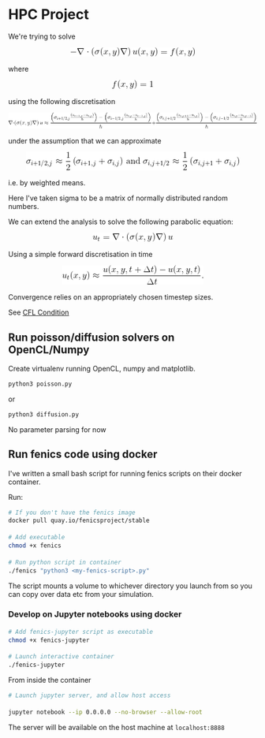 # HPC Project

We're trying to solve 

<p align="center">
    <img src="static/eq1.gif" alt="poisson-eq">
</p>

where 


<p align="center">
    <img src="static/eq2.gif" alt="rhs">
</p>

using the following discretisation

<p align="center">
    <img src="static/eq3.gif" alt="discretisation">
</p>

under the assumption that we can approximate

<p align="center">
    <img src="static/eq4.gif" alt="sigma">
</p>

i.e. by weighted means.

Here I've taken sigma to be a matrix of normally
distributed random numbers.


We can extend the analysis to solve the following parabolic equation:

<p align="center">
    <img src="static/parabolic.gif" alt="parabolic">
</p>

Using a simple forward discretisation in time

<p align="center">
    <img src="static/forward_time.gif" alt="time_disc">
</p>

Convergence relies on an appropriately chosen timestep sizes.

See [CFL Condition](https://en.wikipedia.org/wiki/Courant%E2%80%93Friedrichs%E2%80%93Lewy_condition)

## Run poisson/diffusion solvers on OpenCL/Numpy

Create virtualenv running OpenCL, numpy and matplotlib.

```bash
python3 poisson.py
```

or 

```bash
python3 diffusion.py
```

No parameter parsing for now

## Run fenics code using docker

I've written a small bash script for running fenics scripts on their
docker container.

Run:

```bash
# If you don't have the fenics image
docker pull quay.io/fenicsproject/stable

# Add executable
chmod +x fenics

# Run python script in container
./fenics "python3 <my-fenics-script>.py"
```

The script mounts a volume to whichever directory you launch from
so you can copy over data etc from your simulation.

### Develop on Jupyter notebooks using docker

```bash
# Add fenics-jupyter script as executable
chmod +x fenics-jupyter

# Launch interactive container
./fenics-jupyter
```

From inside the container

```bash
# Launch jupyter server, and allow host access

jupyter notebook --ip 0.0.0.0 --no-browser --allow-root
```

The server will be available on the host machine at `localhost:8888`